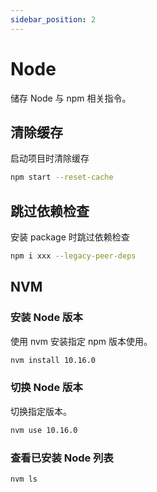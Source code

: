 ```yaml
---
sidebar_position: 2
---
```


# Node

储存 Node 与 npm 相关指令。

## 清除缓存

启动项目时清除缓存

```bash
npm start --reset-cache
```

## 跳过依赖检查

安装 package 时跳过依赖检查

```bash
npm i xxx --legacy-peer-deps
```

## NVM

### 安装 Node 版本

使用 nvm 安装指定 npm 版本使用。

```bash title="Install 10.16 version example"
nvm install 10.16.0
```

### 切换 Node 版本

切换指定版本。

```bash
nvm use 10.16.0
```

### 查看已安装 Node 列表

```bash
nvm ls
```
